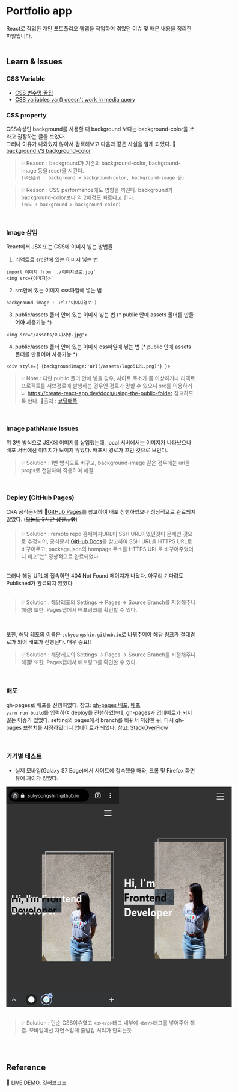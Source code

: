 # Portfolio app

React로 작업한 개인 포트폴리오 웹앱을 작업하며 겪었던 이슈 및 배운 내용을 정리한 파일입니다.<br/><br/>

## Learn & Issues
### CSS Variable
- [CSS 변수명 꿀팁](https://ohgyun.com/738)
- [CSS variables var() doesn't work in media query](https://stackoverflow.com/questions/40722882/css-native-variables-not-working-in-media-queries)

### CSS property
CSS속성인 background를 사용할 때 background 보다는 background-color을 쓰라고 권장하는 글을 보았다. <br/>
그러나 이유가 나와있지 않아서 검색해보고 다음과 같은 사실을 알게 되었다. 🔗 [background VS background-color](https://stackoverflow.com/questions/10205464/what-is-the-difference-between-background-and-background-color)

> 💡 Reason : background가 기존의 background-color, background-image 등을 reset을 시킨다. <br/>
> `(우선순위 : background > background-color, background-image 등)`

> 💡 Reason : CSS performance에도 영향을 끼친다. background가 background-color보다 약 2배정도 빠르다고 한다. <br/>
> `(속도 : background > background-color)`

<br/>

### Image 삽입
React에서 JSX 또는 CSS에 이미지 넣는 방법들
1. 리액트로 src안에 있는 이미지 넣는 법<br>
```
import 이미지 from './이미지경로.jpg'
<img src={이미지}>`
```

2. src안에 있는 이미지 css파일에 넣는 법 <br>
```
background-image : url('이미지경로')
```

3. public/assets 폴더 안에 있는 이미지 넣는 법 (* public 안에 assets 폴더를 만들어야 사용가능 *)
```
<img src="/assets/이미지명.jpg">
```

4. public/assets 폴더 안에 있는 이미지 css파일에 넣는 법 (* public 안에 assets 폴더를 만들어야 사용가능 *)

```
<div style={ {backgroundImage:'url(/assets/logo5121.png)'} }>
```

> 💡 Note : 다만 public 폴더 안에 넣을 경우, 사이트 주소가 좀 이상하거나 리액트프로젝트를 서브경로에 발행하는 경우엔 경로가 망할 수 있으니
src를 이용하거나 https://create-react-app.dev/docs/using-the-public-folder 참고하도록 한다. 🔗출처 : [코딩애플](https://online.codingapple.com/forums/topic/image-url-%EC%A7%88%EB%AC%B8-%EC%9E%88%EC%8A%B5%EB%8B%88%EB%8B%A4/)

<br/>

### Image pathName Issues
위 3번 방식으로 JSX에 이미지를 삽입했는데, local 서버에서는 이미지가 나타났으나 배포 서버에선 이미지가 보이지 않았다. 배포시 경로가 꼬인 것으로 보인다.

> 💡 Solution : 1번 방식으로 바꾸고, background-image 같은 경우에는 url을 props로 전달하여 적용하여 해결.
<br/>

### Deploy (GitHub Pages)

CRA 공식문서의 🔗[GitHub Pages](https://create-react-app.dev/docs/deployment/)를 참고하여 배포 진행하였으나 정상적으로 완료되지 않았다. (<strike>오늘도 3시간 삽질...🛠️</strike>) <br/>

> 💡 Solution : remote repo 홈페이지URL이 SSH URL이었던것이 문제인 것으로 추정되어, 공식문서 [GitHub Docs](https://docs.github.com/en/get-started/getting-started-with-git/managing-remote-repositories)를 참고하여 SSH URL을 HTTPS URL로 바꾸어주고, package.json의 hompage 주소를 HTTPS URL로 바꾸어주었더니 배포"는" 정상적으로 완료되었다.

<br/>
그러나 해당 URL에 접속하면 404 Not Found 페이지가 나왔다. 아무리 기다려도 Published가 완료되지 않았다
<br/><br/>

> 💡 Solution : 해당레포의 Settings -> Pages -> Source Branch를 지정해주니 해결! 또한, Pages탭에서 배포링크를 확인할 수 있다.

<br/>

또한, 해당 레포의 이름은 `sukyoungshin.github.io`로 바꿔주어야 해당 링크가 절대경로가 되어 배포가 진행된다. 매우 중요!! <br/>

> 💡 Solution : 해당레포의 Settings -> Pages -> Source Branch를 지정해주니 해결! 또한, Pages탭에서 배포링크를 확인할 수 있다.

<br/>

### 배포
gh-pages로 배포를 진행하였다. 참고: [gh-pages 배포](https://byul91oh.tistory.com/209), [배포](https://codingapple.com/unit/react-build-deploy-github-pages/) <br/>
`yarn run build`를 입력하여 deploy를 진행하였는데, gh-pages가 업데이트가 되지 않는 이슈가 있었다. setting의 pages에서 branch를 바꿔서 저장한 뒤, 다시 gh-pages 브랜치를 저장하였더니 업데이트가 되었다. 참고: [StackOverFlow](https://stackoverflow.com/questions/24713112/why-does-my-github-page-do-not-update-its-content)

<br/>

### 기기별 테스트 
- 실제 모바일(Galaxy S7 Edge)에서 사이트에 접속했을 때와, 크롬 및 Firefox 화면 뷰에 차이가 있었다. 
<div style="display: flex; flex-direction: row;">
  <img src="https://raw.githubusercontent.com/sukyoungshin/TIL/main/Note/test1.jpg" style="width: 300px"/>
  <img src="https://raw.githubusercontent.com/sukyoungshin/TIL/main/Note/localhost_3000_(Galaxy%20S7%20EDGE).png" style="width: 300px"/>
</div><br/>

> 💡 Solution : 단순 CSS이슈였고 `<p></p>`태그 내부에 `<br/>`태그를 넣어주어 해결. 모바일에선 자연스럽게 줄넘김 처리가 안되는듯

<br/><br/>

## Reference
🔗 [LIVE DEMO](https://sukyoungshin.github.io/), [깃허브코드](https://github.com/sukyoungshin/githubpage)
